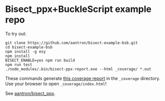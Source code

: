 # Bisect_ppx+BuckleScript example repo

To try out:

```
git clone https://github.com/aantron/bisect-example-bsb.git
cd bisect-example-bsb
npm install -g esy
npm install
BISECT_ENABLE=yes npm run build
npm run test
./node_modules/.bin/bisect-ppx-report.exe --html _coverage/ *.out
```

These commands generate
[this coverage report](https://aantron.github.io/bisect-example-bsb/) in the
`_coverage` directory. Use your browser to open `_coverage/index.html`!

See [aantron/bisect_ppx](https://github.com/aantron/bisect_ppx).
